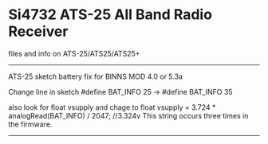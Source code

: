 # Si4732 ATS-25 All Band Radio Receiver
files and info on ATS-25/ATS25/ATS25+





---


ATS-25 sketch battery fix for BINNS MOD 4.0 or 5.3a

Change line in sketch #define BAT_INFO 25 → #define BAT_INFO 35

also look for float vsupply and chage to float vsupply = 3.724 * analogRead(BAT_INFO) / 2047; //3.324v
This string occurs three times in the firmware.

---
